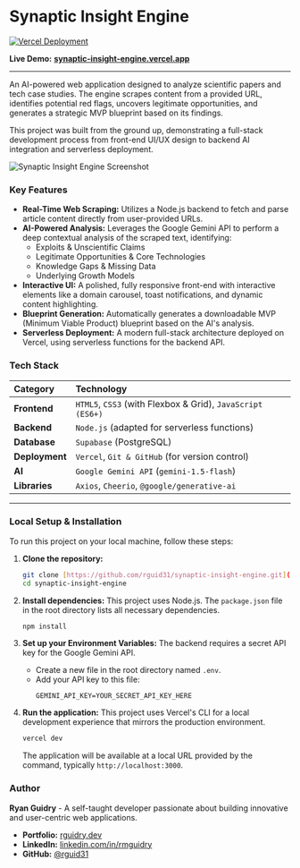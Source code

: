 # Synaptic Insight Engine

[![Vercel Deployment](https://img.shields.io/badge/Deployment-Vercel-black?style=for-the-badge&logo=vercel)](https://synaptic-insight-engine.vercel.app/)

**Live Demo:** [**synaptic-insight-engine.vercel.app**](https://synaptic-insight-engine.vercel.app)

---

An AI-powered web application designed to analyze scientific papers and tech case studies. The engine scrapes content from a provided URL, identifies potential red flags, uncovers legitimate opportunities, and generates a strategic MVP blueprint based on its findings.

This project was built from the ground up, demonstrating a full-stack development process from front-end UI/UX design to backend AI integration and serverless deployment.

![Synaptic Insight Engine Screenshot](https://github.com/user-attachments/assets/12a217ad-79bd-4612-8ff4-95f11e0766d2)

### Key Features

* **Real-Time Web Scraping:** Utilizes a Node.js backend to fetch and parse article content directly from user-provided URLs.
* **AI-Powered Analysis:** Leverages the Google Gemini API to perform a deep contextual analysis of the scraped text, identifying:
    * Exploits & Unscientific Claims
    * Legitimate Opportunities & Core Technologies
    * Knowledge Gaps & Missing Data
    * Underlying Growth Models
* **Interactive UI:** A polished, fully responsive front-end with interactive elements like a domain carousel, toast notifications, and dynamic content highlighting.
* **Blueprint Generation:** Automatically generates a downloadable MVP (Minimum Viable Product) blueprint based on the AI's analysis.
* **Serverless Deployment:** A modern full-stack architecture deployed on Vercel, using serverless functions for the backend API.

### Tech Stack

| Category     | Technology                                                 |
| :----------- | :--------------------------------------------------------- |
| **Frontend** | `HTML5`, `CSS3` (with Flexbox & Grid), `JavaScript (ES6+)` |
| **Backend** | `Node.js` (adapted for serverless functions)               |
| **Database**   | `Supabase` (PostgreSQL)                                  |
| **Deployment** | `Vercel`, `Git & GitHub` (for version control)             |
| **AI** | `Google Gemini API` (`gemini-1.5-flash`)                   |
| **Libraries**| `Axios`, `Cheerio`, `@google/generative-ai`                |

---

### Local Setup & Installation

To run this project on your local machine, follow these steps:

1.  **Clone the repository:**
    ```bash
    git clone [https://github.com/rguid31/synaptic-insight-engine.git](https://github.com/rguid31/synaptic-insight-engine.git)
    cd synaptic-insight-engine
    ```

2.  **Install dependencies:**
    This project uses Node.js. The `package.json` file in the root directory lists all necessary dependencies.
    ```bash
    npm install
    ```

3.  **Set up your Environment Variables:**
    The backend requires a secret API key for the Google Gemini API.
    * Create a new file in the root directory named `.env`.
    * Add your API key to this file:
        ```
        GEMINI_API_KEY=YOUR_SECRET_API_KEY_HERE
        ```

4.  **Run the application:**
    This project uses Vercel's CLI for a local development experience that mirrors the production environment.
    ```bash
    vercel dev
    ```
    The application will be available at a local URL provided by the command, typically `http://localhost:3000`.

### Author

**Ryan Guidry** - A self-taught developer passionate about building innovative and user-centric web applications.

* **Portfolio:** [rguidry.dev](https://rguidry.dev)
* **LinkedIn:** [linkedin.com/in/rmguidry](https://linkedin.com/in/rmguidry)
* **GitHub:** [@rguid31](https://github.com/rguid31)